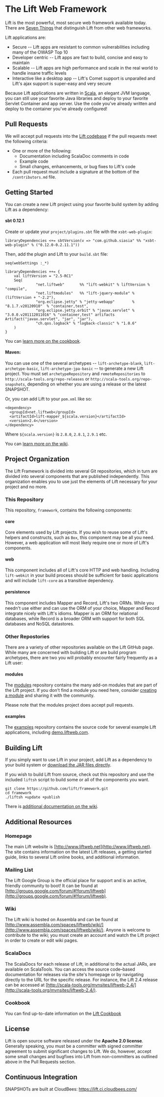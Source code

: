 # The Lift Web Framework

Lift is the most powerful, most secure web framework available today. There are [Seven Things](http://seventhings.liftweb.net/) that distinguish Lift from other web frameworks.

Lift applications are:

- Secure -- Lift apps are resistant to common vulnerabilities including many of the OWASP Top 10
- Developer centric -- Lift apps are fast to build, concise and easy to maintain
- Scalable -- Lift apps are high performance and scale in the real world to handle insane traffic levels
- Interactive like a desktop app -- Lift's Comet support is unparalled and Lift's ajax support is super-easy and very secure

Because Lift applications are written in [Scala](http://www.scala-lang.org), an elegant JVM language, you can still use your favorite Java libraries and deploy to your favorite Servlet Container and app server. Use the code you've already written and deploy to the container you've already configured!

## Pull Requests

We will accept pull requests into the [Lift codebase](https://github.com/lift)
if the pull requests meet the following criteria:

* One or more of the following:
    * Documentation including ScalaDoc comments in code
    * Example code
    * Small changes, enhancements, or bug fixes to Lift's code
* Each pull request must include a signature at the bottom of the
  `/contributors.md` file.

## Getting Started

You can create a new Lift project using your favorite build system by adding Lift as a dependency:

#### sbt 0.12.1

Create or update your `project/plugins.sbt` file with the `xsbt-web-plugin`:

	libraryDependencies <+= sbtVersion(v => "com.github.siasia" %% "xsbt-web-plugin" % ("0.12.0-0.2.11.1"))

Then, add the plugin and Lift to your `build.sbt` file:

	seq(webSettings :_*)
	
	libraryDependencies ++= {
		val liftVersion = "2.5-RC1"
		Seq(
                  "net.liftweb"       %% "lift-webkit" % liftVersion % "compile",
                  "net.liftmodules"   %% "lift-jquery-module" % (liftVersion + "-2.2"),
                  "org.eclipse.jetty" % "jetty-webapp"        % "8.1.7.v20120910"  % "container,test",
                  "org.eclipse.jetty.orbit" % "javax.servlet" % "3.0.0.v201112011016" % "container,test" artifacts Artifact("javax.servlet", "jar", "jar"),
                  "ch.qos.logback" % "logback-classic" % "1.0.6"
		)
	}

You can [learn more on the cookbook](http://cookbook.liftweb.net/#LiftFromScratch).

#### Maven:

You can use one of the several archetypes -- `lift-archetype-blank`, `lift-archetype-basic`, `lift-archetype-jpa-basic` -- to generate a new Lift project. You must set `archetypeRepository` and `remoteRepositories` to `http://scala-tools.org/repo-releases` or `http://scala-tools.org/repo-snapshots`, depending on whether you are using a release or the latest SNAPSHOT.

Or, you can add Lift to your `pom.xml` like so:

    <dependency>
      <groupId>net.liftweb</groupId>
      <artifactId>lift-mapper_${scala.version}</artifactId>
      <version>2.4</version>
    </dependency>

Where `${scala.version}` is `2.8.0`, `2.8.1`, `2.9.1` etc.

You can [learn more on the wiki](http://www.assembla.com/wiki/show/liftweb/Using_Maven).

## Project Organization

The Lift Framework is divided into several Git repositories, which in turn are divided into several components that are published independently. This organization enables you to use just the elements of Lift necessary for your project and no more.

### This Repository

This repository, `framework`, contains the following components:

#### core

Core elements used by Lift projects. If you wish to reuse some of Lift's helpers and constructs, such as `Box`, this component may be all you need. However, a web application will most likely require one or more of Lift's components.

#### web

This component includes all of Lift's core HTTP and web handling. Including `lift-webkit` in your build process should be sufficient for basic applications and will include `lift-core` as a transitive dependency.

#### persistence

This component includes Mapper and Record, Lift's two ORMs. While you needn't use either and can use the ORM of your choice, Mapper and Record integrate nicely with Lift's idioms. Mapper is an ORM for relational databases, while Record is a broader ORM with support for both SQL databases and NoSQL datastores.

### Other Repostories

There are a variety of other repositories available on the Lift GitHub page. While many are concerned with building Lift or are build program archetypes, there are two you will probably encounter fairly frequently as a Lift user:

#### modules

The [modules](https://github.com/liftmodules) repository contains the many add-on modules that are part of the Lift project. If you don't find a module you need here, consider [creating a module](http://www.assembla.com/spaces/liftweb/wiki/Modules) and sharing it with the community.

Please note that the modules project does accept pull requests.

#### examples

The [examples](https://github.com/lift/examples) repository contains the source code for several example Lift applications, including [demo.liftweb.com](http://demo.liftweb.com/).

## Building Lift

If you simply want to use Lift in your project, add Lift as a dependency to your build system or [download the JAR files directly](www.liftweb.net/download).

If you wish to build Lift from source, check out this repository and use the included `liftsh` script to build some or all of the components you want.

    git clone https://github.com/lift/framework.git
    cd framework
    ./liftsh +update +publish

There is [additional documentation on the wiki](http://www.assembla.com/spaces/liftweb/wiki/Building_Lift).

## Additional Resources

### Homepage

The main Lift website is [http://www.liftweb.net](http://www.liftweb.net). The site contains information on the latest Lift releases, a getting started guide, links to several Lift online books, and additional information.

### Mailing List

The Lift Google Group is the official place for support and is an active, friendly community to boot! It can be found at [http://groups.google.com/forum/#!forum/liftweb](http://groups.google.com/forum/#!forum/liftweb).

### Wiki

The Lift wiki is hosted on Assembla and can be found at [http://www.assembla.com/spaces/liftweb/wiki/](http://www.assembla.com/spaces/liftweb/wiki/). Anyone is welcome to contribute to the wiki; you must create an account and watch the Lift project in order to create or edit wiki pages.

### ScalaDocs

The ScalaDocs for each release of Lift, in additional to the actual JARs, are available on ScalaTools. You can access the source code–based documentation for releases via the site's homepage or by navigating directly to the URL for the specific release. For instance, the Lift 2.4 release can be accessed at [http://scala-tools.org/mvnsites/liftweb-2.4/](http://scala-tools.org/mvnsites/liftweb-2.4/).

### Cookbook

You can find up-to-date information on the [Lift Cookbook](http://cookbook.liftweb.net/)

## License

Lift is open source software released under the **Apache 2.0 license**. Generally speaking, you must be a committer with signed committer agreement to submit significant
changes to Lift. We do, however, accept some small changes and bugfixes into Lift from non-committers as outlined above in the Pull Requests section.

## Continuous Integration

SNAPSHOTs are built at CloudBees: https://lift.ci.cloudbees.com/
